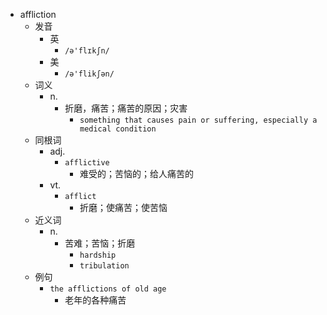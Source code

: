 - affliction
  - 发音
    - 英
      - `/ə'flɪkʃn/`
    - 美
      - `/ə'flikʃən/`
  - 词义
    - n.
      - 折磨，痛苦；痛苦的原因；灾害
        - `something that causes pain or suffering, especially a medical condition`
  - 同根词
    - adj.
      - `afflictive`
        - 难受的；苦恼的；给人痛苦的
    - vt.
      - `afflict`
        - 折磨；使痛苦；使苦恼
  - 近义词
    - n.
      - 苦难；苦恼；折磨
        - `hardship`
        - `tribulation`
  - 例句
    - `the afflictions of old age`
      - 老年的各种痛苦

